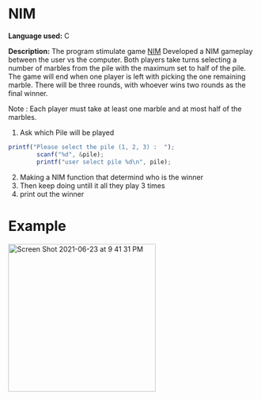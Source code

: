 # NIM

**Language used:** C

**Description:** The program stimulate game [NIM](https://en.wikipedia.org/wiki/Nim#cite_note-3) Developed a NIM gameplay between the user vs the computer. Both players take turns selecting a number of marbles from the pile with the maximum set to half of the pile. The game will end when one player is left with picking the one remaining marble. There will be three rounds, with whoever wins two rounds as the final winner.

Note : Each player must take at least one marble and at most half of the marbles.


1) Ask which Pile will be played
```jsx
printf("Please select the pile (1, 2, 3) :  ");
        scanf("%d", &pile);
        printf("user select pile %d\n", pile);
```
2) Making a NIM function that determind who is the winner 
3) Then keep doing untill it all they play 3 times
4) print out the winner

# Example 
<img width="298" alt="Screen Shot 2021-06-23 at 9 41 31 PM" src="https://user-images.githubusercontent.com/62785773/123209368-56f39c00-d475-11eb-8385-9e839d6bd054.png">



